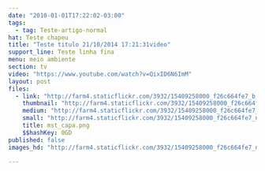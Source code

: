 ```yaml
---
date: "2010-01-01T17:22:02-03:00"
tags:
  - tag: Teste-artigo-normal
hat: Teste chapeu
title: "Teste titulo 21/10/2014 17:21:31video"
support_line: Teste linha fina
menu: meio ambiente
section: tv
video: "https://www.youtube.com/watch?v=QixID6N6ImM"
layout: post
files:
  - link: "http://farm4.staticflickr.com/3932/15409258000_f26c664fe7_b.jpg"
    thumbnail: "http://farm4.staticflickr.com/3932/15409258000_f26c664fe7_t.jpg"
    medium: "http://farm4.staticflickr.com/3932/15409258000_f26c664fe7_z.jpg"
    small: "http://farm4.staticflickr.com/3932/15409258000_f26c664fe7_n.jpg"
    title: mst_capa.png
    $$hashKey: 0GD
published: false
images_hd: "http://farm4.staticflickr.com/3932/15409258000_f26c664fe7_n.jpg"

---
```

